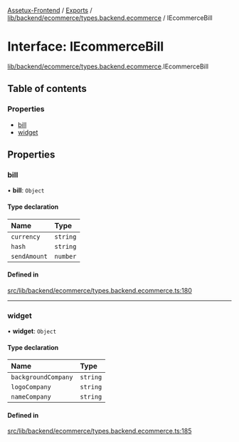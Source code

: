 [Assetux-Frontend](../README.md) / [Exports](../modules.md) / [lib/backend/ecommerce/types.backend.ecommerce](../modules/lib_backend_ecommerce_types_backend_ecommerce.md) / IEcommerceBill

# Interface: IEcommerceBill

[lib/backend/ecommerce/types.backend.ecommerce](../modules/lib_backend_ecommerce_types_backend_ecommerce.md).IEcommerceBill

## Table of contents

### Properties

- [bill](lib_backend_ecommerce_types_backend_ecommerce.IEcommerceBill.md#bill)
- [widget](lib_backend_ecommerce_types_backend_ecommerce.IEcommerceBill.md#widget)

## Properties

### bill

• **bill**: `Object`

#### Type declaration

| Name | Type |
| :------ | :------ |
| `currency` | `string` |
| `hash` | `string` |
| `sendAmount` | `number` |

#### Defined in

[src/lib/backend/ecommerce/types.backend.ecommerce.ts:180](https://github.com/ASSETUX/frontend/blob/9a68660/src/lib/backend/ecommerce/types.backend.ecommerce.ts#L180)

___

### widget

• **widget**: `Object`

#### Type declaration

| Name | Type |
| :------ | :------ |
| `backgroundCompany` | `string` |
| `logoCompany` | `string` |
| `nameCompany` | `string` |

#### Defined in

[src/lib/backend/ecommerce/types.backend.ecommerce.ts:185](https://github.com/ASSETUX/frontend/blob/9a68660/src/lib/backend/ecommerce/types.backend.ecommerce.ts#L185)
